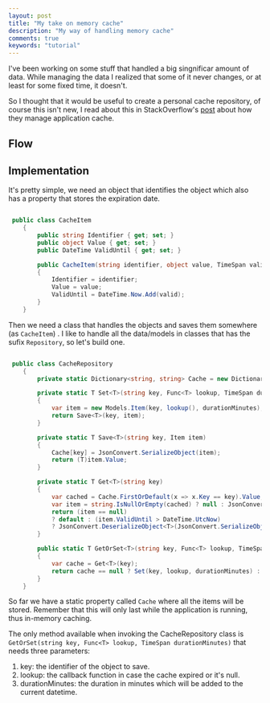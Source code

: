 ```yaml
---
layout: post
title: "My take on memory cache"
description: "My way of handling memory cache"
comments: true
keywords: "tutorial"
---
```


I've been working on some stuff that handled a big singnificar amount of data. While managing the data I realized that some of it never changes, or at least for some fixed time, it doesn't.

So I thought that it would be useful to create a personal cache repository, of course this isn't new, I read about this in StackOverflow's [post](https://nickcraver.com/blog/2019/08/06/stack-overflow-how-we-do-app-caching/#in-memory--redis-cache) about how they manage application cache.


## Flow

## Implementation

It's pretty simple, we need an object that identifies the object which also has a property that stores the expiration date.

```csharp

 public class CacheItem
    {
        public string Identifier { get; set; }
        public object Value { get; set; }
        public DateTime ValidUntil { get; set; }

        public CacheItem(string identifier, object value, TimeSpan valid)
        {
            Identifier = identifier;
            Value = value;
            ValidUntil = DateTime.Now.Add(valid);
        }
    }

```

Then we need a class that handles the objects and saves them somewhere (as `CacheItem`) . I like to handle all the data/models in classes that has the  sufix  `Repository`, so let's build one.

```csharp

 public class CacheRepository
    {
        private static Dictionary<string, string> Cache = new Dictionary<string, string>();

        private static T Set<T>(string key, Func<T> lookup, TimeSpan durationMinutes)
        {
            var item = new Models.Item(key, lookup(), durationMinutes);
            return Save<T>(key, item);
        }

        private static T Save<T>(string key, Item item)
        {
            Cache[key] = JsonConvert.SerializeObject(item);
            return (T)item.Value;
        }

        private static T Get<T>(string key)
        {
            var cached = Cache.FirstOrDefault(x => x.Key == key).Value;
            var item = string.IsNullOrEmpty(cached) ? null : JsonConvert.DeserializeObject<Item>(cached);
            return (item == null) 
            ? default : (item.ValidUntil > DateTime.UtcNow) 
            ? JsonConvert.DeserializeObject<T>(JsonConvert.SerializeObject(item.Value)) : default;
        }

        public static T GetOrSet<T>(string key, Func<T> lookup, TimeSpan durationMinutes)
        {
            var cache = Get<T>(key);
            return cache == null ? Set(key, lookup, durationMinutes) : cache;
        }
    }

```

So far we have a static property called `Cache` where all the items will be stored. Remember that this will only last while the application is running, thus in-memory caching.

The only method available when invoking the CacheRepository class is `GetOrSet(string key, Func<T> lookup, TimeSpan durationMinutes)` that needs three parameters:

1. key: the identifier of the object to save.
2. lookup: the callback function in case the cache expired or it's null.
3. durationMinutes: the duration in minutes which will be added to the current datetime.